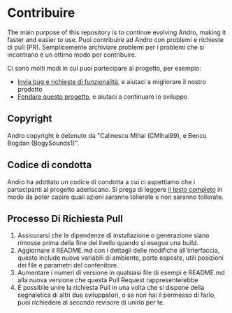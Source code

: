 # Contribuire

The main purpose of this repository is to continue evolving Andro, making it faster and easier to use. Puoi contribuire ad Andro con problemi e richieste di pull (PR). Semplicemente archiviare problemi per i problemi che si incontrano è un ottimo modo per contribuire.

Ci sono molti modi in cui puoi partecipare al progetto, per esempio:

  - [Invia bug e richieste di funzionalità](https://github.com/CMihai99/andro/issues), e aiutaci a migliorare il nostro prodotto
  - [Fondare questo progetto](https://www.paypal.com/paypalme/Impulse884?locale.x=en_US), e aiutaci a continuare lo sviluppo

## Copyright

Andro copyright è detenuto da "Calinescu Mihai (CMihai99), e Bencu Bogdan (BogySounds1)".

## Codice di condotta

Andro ha adottato un codice di condotta a cui ci aspettiamo che i partecipanti al progetto aderiscano. Si prega di leggere [il testo completo](CODE_OF_CONDUCT.md) in modo da poter capire quali azioni saranno tollerate e non saranno tollerate.

## Processo Di Richiesta Pull

 1. Assicurarsi che le dipendenze di installazione o generazione siano rimosse prima della fine del livello quando si esegue una build.
 2. Aggiornare il README.md con i dettagli delle modifiche all'interfaccia, questo include nuove variabili di ambiente, porte esposte, utili posizioni dei file e parametri del contenitore.
 3. Aumentare i numeri di versione in qualsiasi file di esempi e README.md alla nuova versione che questa Pull Request rappresenterebbe
 4. È possibile unire la richiesta Pull in una volta che si dispone della segnaletica di altri due sviluppatori, o se non hai il permesso di farlo, puoi richiedere al secondo revisore di unirlo per te.